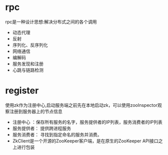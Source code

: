
# rpc
rpc是一种设计思想:解决分布式之间的各个调用
- 动态代理
- 反射
- 序列化、反序列化
- 网络通信
- 编解码
- 服务发现和注册
- 心跳与链路检测


# register
使用zk作为注册中心,启动服务端之前先在本地启动zk，可以使用zooInspector观察注册到服务器上的节点信息
- 注册中心 ：保存所有服务的名字，服务提供者的IP列表，服务消费者的IP列表
- 服务提供者： 提供跨进程服务
- 服务消费者： 寻找到指定命名的服务并消费。
- ZkClient是一个开源的ZooKeeper客户端，是在原生的ZooKeeper API接口之上进行包装